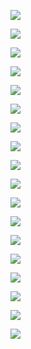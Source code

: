 ![](https://gitee.com/qytanggit/Python_Basic/raw/master/image/PPT/Charpter3/1.PNG)

![](https://gitee.com/qytanggit/Python_Basic/raw/master/image/PPT/Charpter3/2.PNG)

![](https://gitee.com/qytanggit/Python_Basic/raw/master/image/PPT/Charpter3/3.PNG)

![](https://gitee.com/qytanggit/Python_Basic/raw/master/image/PPT/Charpter3/4.PNG)

![](https://gitee.com/qytanggit/Python_Basic/raw/master/image/PPT/Charpter3/5.PNG)

![](https://gitee.com/qytanggit/Python_Basic/raw/master/image/PPT/Charpter3/6.PNG)

![](https://gitee.com/qytanggit/Python_Basic/raw/master/image/PPT/Charpter3/7.PNG)

![](https://gitee.com/qytanggit/Python_Basic/raw/master/image/PPT/Charpter3/8.PNG)

![](https://gitee.com/qytanggit/Python_Basic/raw/master/image/PPT/Charpter3/9.PNG)

![](https://gitee.com/qytanggit/Python_Basic/raw/master/image/PPT/Charpter3/10.PNG)

![](https://gitee.com/qytanggit/Python_Basic/raw/master/image/PPT/Charpter3/11.PNG)

![](https://gitee.com/qytanggit/Python_Basic/raw/master/image/PPT/Charpter3/12.PNG)

![](https://gitee.com/qytanggit/Python_Basic/raw/master/image/PPT/Charpter3/13.PNG)

![](https://gitee.com/qytanggit/Python_Basic/raw/master/image/PPT/Charpter3/14.PNG)

![](https://gitee.com/qytanggit/Python_Basic/raw/master/image/PPT/Charpter3/15.PNG)

![](https://gitee.com/qytanggit/Python_Basic/raw/master/image/PPT/Charpter3/16.PNG)

![](https://gitee.com/qytanggit/Python_Basic/raw/master/image/PPT/Charpter3/17.PNG)

![](https://gitee.com/qytanggit/Python_Basic/raw/master/image/PPT/Charpter3/18.PNG)

